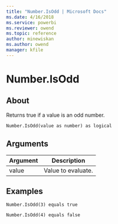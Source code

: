 ```yaml
---
title: "Number.IsOdd | Microsoft Docs"
ms.date: 4/16/2018
ms.service: powerbi
ms.reviewer: owend
ms.topic: reference
author: minewiskan
ms.author: owend
manager: kfile
---
```

# Number.IsOdd

  
## About  
Returns true if a value is an odd number.  
  
```  
Number.IsOdd(value as number) as logical  
```  
  
## Arguments  
  
|Argument|Description|  
|------------|---------------|  
|value|Value to evaluate.|  
  
## Examples  
  
```  
Number.IsOdd(3) equals true  
```  
  
```  
Number.IsOdd(4) equals false  
```  
